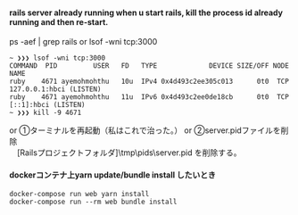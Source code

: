 #### rails server already running when u start rails, kill the process id already running and then re-start.
ps -aef | grep rails
or
lsof -wni tcp:3000
```
~ ❯❯❯ lsof -wni tcp:3000
COMMAND  PID         USER   FD   TYPE             DEVICE SIZE/OFF NODE NAME
ruby    4671 ayemohmohthu   10u  IPv4 0x4d493c2ee305c013      0t0  TCP 127.0.0.1:hbci (LISTEN)
ruby    4671 ayemohmohthu   11u  IPv6 0x4d493c2ee0de18cb      0t0  TCP [::1]:hbci (LISTEN)
~ ❯❯❯ kill -9 4671
```
or
①ターミナルを再起動（私はこれで治った。）
or
②server.pidファイルを削除  
　[Railsプロジェクトフォルダ]\tmp\pids\server.pid を削除する。

#### dockerコンテナ上yarn update/bundle install したいとき
```
docker-compose run web yarn install
docker-compose run --rm web bundle install
```
